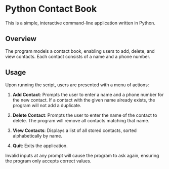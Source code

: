 # Python Contact Book

This is a simple, interactive command-line application written in Python. 

## Overview

The program models a contact book, enabling users to add, delete, and view contacts. Each contact consists of a name and a phone number.

## Usage

Upon running the script, users are presented with a menu of actions:

1. **Add Contact**: Prompts the user to enter a name and a phone number for the new contact. If a contact with the given name already exists, the program will not add a duplicate.

2. **Delete Contact**: Prompts the user to enter the name of the contact to delete. The program will remove all contacts matching that name.

3. **View Contacts**: Displays a list of all stored contacts, sorted alphabetically by name.

4. **Quit**: Exits the application.

Invalid inputs at any prompt will cause the program to ask again, ensuring the program only accepts correct values.
